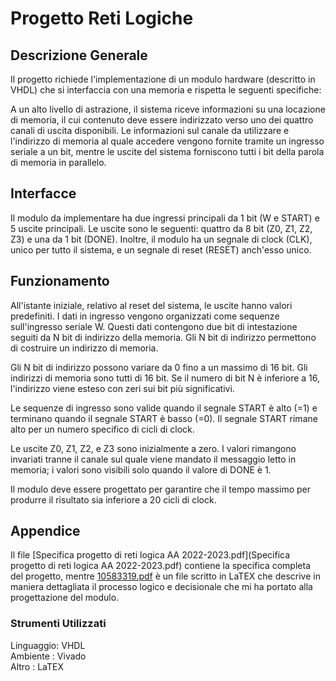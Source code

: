 # Progetto Reti Logiche

## Descrizione Generale 
Il progetto  richiede l'implementazione di un modulo hardware (descritto in VHDL) che si interfaccia con una memoria e rispetta le seguenti specifiche:

A un alto livello di astrazione, il sistema riceve informazioni su una locazione di memoria, il cui contenuto deve essere indirizzato verso uno dei quattro canali di uscita disponibili. Le informazioni sul canale da utilizzare e l'indirizzo di memoria al quale accedere vengono fornite tramite un ingresso seriale a un bit, mentre le uscite del sistema forniscono tutti i bit della parola di memoria in parallelo.

## Interfacce

Il modulo da implementare ha due ingressi principali da 1 bit (W e START) e 5 uscite principali. Le uscite sono le seguenti: quattro da 8 bit (Z0, Z1, Z2, Z3) e una da 1 bit (DONE). Inoltre, il modulo ha un segnale di clock (CLK), unico per tutto il sistema, e un segnale di reset (RESET) anch'esso unico.

## Funzionamento

All'istante iniziale, relativo al reset del sistema, le uscite hanno valori predefiniti. I dati in ingresso vengono organizzati come sequenze sull'ingresso seriale W. Questi dati contengono due bit di intestazione seguiti da N bit di indirizzo della memoria. Gli N bit di indirizzo permettono di costruire un indirizzo di memoria.

Gli N bit di indirizzo possono variare da 0 fino a un massimo di 16 bit. Gli indirizzi di memoria sono tutti di 16 bit. Se il numero di bit N è inferiore a 16, l'indirizzo viene esteso con zeri sui bit più significativi.

Le sequenze di ingresso sono valide quando il segnale START è alto (=1) e terminano quando il segnale START è basso (=0). Il segnale START rimane alto per un numero specifico di cicli di clock.

Le uscite Z0, Z1, Z2, e Z3 sono inizialmente a zero. I valori rimangono invariati tranne il canale sul quale viene mandato il messaggio letto in memoria; i valori sono visibili solo quando il valore di DONE è 1.

Il modulo deve essere progettato per garantire che il tempo massimo per produrre il risultato sia inferiore a 20 cicli di clock.

## Appendice

Il file [Specifica progetto di reti logica AA 2022-2023.pdf](Specifica progetto di reti logica AA 2022-2023.pdf) contiene la specifica completa del progetto, mentre [10583319.pdf](10583319.pdf) è un file scritto in LaTEX che descrive in maniera dettagliata il processo logico e decisionale che mi ha portato alla progettazione del modulo.

### Strumenti Utilizzati

Linguaggio: VHDL <br>
Ambiente : Vivado <br>
Altro : LaTEX <br>

